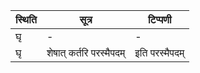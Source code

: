 | स्थिति | सूत्र | टिप्पणी |
| ----- | ------- | ------ |
| घृ | - | - |
| घृ | शेषात् कर्तरि परस्मैपदम् | इति परस्मैपदम् |
